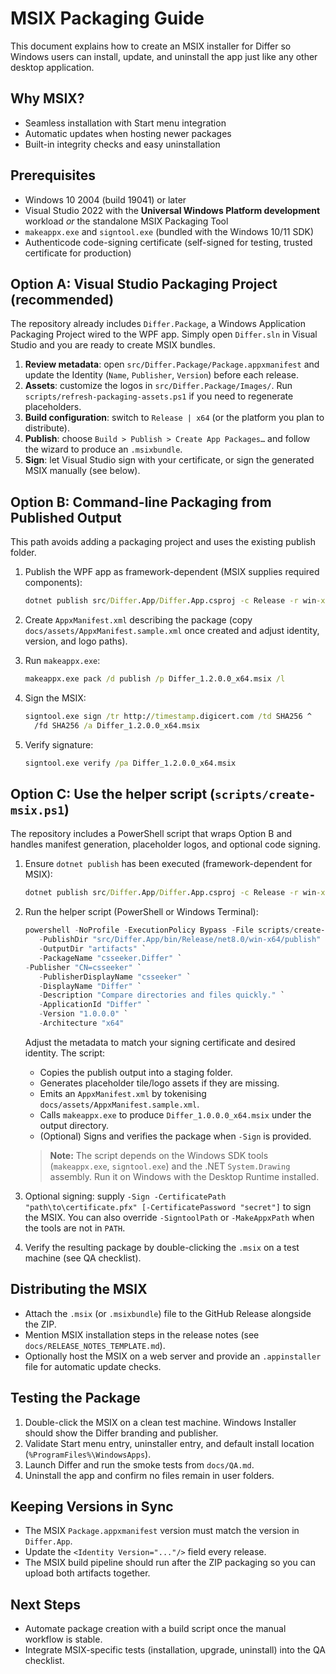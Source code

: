 # MSIX Packaging Guide

This document explains how to create an MSIX installer for Differ so Windows users can install, update, and uninstall the app just like any other desktop application.

## Why MSIX?

- Seamless installation with Start menu integration
- Automatic updates when hosting newer packages
- Built-in integrity checks and easy uninstallation

## Prerequisites

- Windows 10 2004 (build 19041) or later
- Visual Studio 2022 with the **Universal Windows Platform development** workload _or_ the standalone MSIX Packaging Tool
- `makeappx.exe` and `signtool.exe` (bundled with the Windows 10/11 SDK)
- Authenticode code-signing certificate (self-signed for testing, trusted certificate for production)

## Option A: Visual Studio Packaging Project (recommended)

The repository already includes `Differ.Package`, a Windows Application Packaging Project wired to the WPF app. Simply open `Differ.sln` in Visual Studio and you are ready to create MSIX bundles.

1. **Review metadata**: open `src/Differ.Package/Package.appxmanifest` and update the Identity (`Name`, `Publisher`, `Version`) before each release.
2. **Assets**: customize the logos in `src/Differ.Package/Images/`. Run `scripts/refresh-packaging-assets.ps1` if you need to regenerate placeholders.
3. **Build configuration**: switch to `Release | x64` (or the platform you plan to distribute).
4. **Publish**: choose `Build > Publish > Create App Packages…` and follow the wizard to produce an `.msixbundle`.
5. **Sign**: let Visual Studio sign with your certificate, or sign the generated MSIX manually (see below).

## Option B: Command-line Packaging from Published Output

This path avoids adding a packaging project and uses the existing publish folder.

1. Publish the WPF app as framework-dependent (MSIX supplies required components):

   ```cmd
   dotnet publish src/Differ.App/Differ.App.csproj -c Release -r win-x64 --self-contained false
   ```

2. Create `AppxManifest.xml` describing the package (copy `docs/assets/AppxManifest.sample.xml` once created and adjust identity, version, and logo paths).
3. Run `makeappx.exe`:

   ```cmd
   makeappx.exe pack /d publish /p Differ_1.2.0.0_x64.msix /l
   ```

4. Sign the MSIX:

   ```cmd
   signtool.exe sign /tr http://timestamp.digicert.com /td SHA256 ^
     /fd SHA256 /a Differ_1.2.0.0_x64.msix
   ```

5. Verify signature:

   ```cmd
   signtool.exe verify /pa Differ_1.2.0.0_x64.msix
   ```

## Option C: Use the helper script (`scripts/create-msix.ps1`)

The repository includes a PowerShell script that wraps Option B and handles manifest generation, placeholder logos, and optional code signing.

1. Ensure `dotnet publish` has been executed (framework-dependent for MSIX):

   ```cmd
   dotnet publish src/Differ.App/Differ.App.csproj -c Release -r win-x64 --self-contained false
   ```

2. Run the helper script (PowerShell or Windows Terminal):

    ```powershell
    powershell -NoProfile -ExecutionPolicy Bypass -File scripts/create-msix.ps1 `
       -PublishDir "src/Differ.App/bin/Release/net8.0/win-x64/publish" `
       -OutputDir "artifacts" `
       -PackageName "csseeker.Differ" `
   -Publisher "CN=csseeker" `
       -PublisherDisplayName "csseeker" `
       -DisplayName "Differ" `
       -Description "Compare directories and files quickly." `
       -ApplicationId "Differ" `
       -Version "1.0.0.0" `
       -Architecture "x64"
    ```

   Adjust the metadata to match your signing certificate and desired identity. The script:

   - Copies the publish output into a staging folder.
   - Generates placeholder tile/logo assets if they are missing.
   - Emits an `AppxManifest.xml` by tokenising `docs/assets/AppxManifest.sample.xml`.
   - Calls `makeappx.exe` to produce `Differ_1.0.0.0_x64.msix` under the output directory.
   - (Optional) Signs and verifies the package when `-Sign` is provided.

   > **Note:** The script depends on the Windows SDK tools (`makeappx.exe`, `signtool.exe`) and the .NET `System.Drawing` assembly. Run it on Windows with the Desktop Runtime installed.

3. Optional signing: supply `-Sign -CertificatePath "path\to\certificate.pfx" [-CertificatePassword "secret"]` to sign the MSIX. You can also override `-SigntoolPath` or `-MakeAppxPath` when the tools are not in `PATH`.

4. Verify the resulting package by double-clicking the `.msix` on a test machine (see QA checklist).

## Distributing the MSIX

- Attach the `.msix` (or `.msixbundle`) file to the GitHub Release alongside the ZIP.
- Mention MSIX installation steps in the release notes (see `docs/RELEASE_NOTES_TEMPLATE.md`).
- Optionally host the MSIX on a web server and provide an `.appinstaller` file for automatic update checks.

## Testing the Package

1. Double-click the MSIX on a clean test machine. Windows Installer should show the Differ branding and publisher.
2. Validate Start menu entry, uninstaller entry, and default install location (`%ProgramFiles%\WindowsApps`).
3. Launch Differ and run the smoke tests from `docs/QA.md`.
4. Uninstall the app and confirm no files remain in user folders.

## Keeping Versions in Sync

- The MSIX `Package.appxmanifest` version must match the version in `Differ.App`.
- Update the `<Identity Version="..."/>` field every release.
- The MSIX build pipeline should run after the ZIP packaging so you can upload both artifacts together.

## Next Steps

- Automate package creation with a build script once the manual workflow is stable.
- Integrate MSIX-specific tests (installation, upgrade, uninstall) into the QA checklist.
